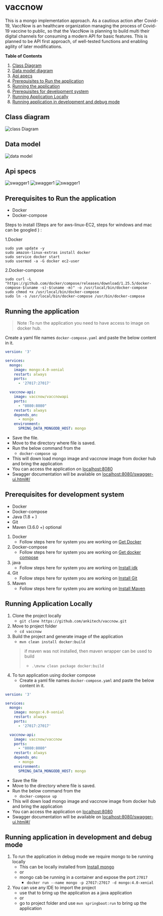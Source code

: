 # vaccnow
This is a mongo implementation approach.
As a cautious action after Covid-19, VaccNow is an healthcare organization managing the process of Covid-19 vaccine to public, so that the VaccNow is planning to build multi their digital channels for consuming a modern API for basic features. This is planned to be API first approach, of well-tested functions and enabling agility of later modifications.

**Table of Contents**
1. [Class Diagram](#class-diagram)
2. [Data model diagram](#data-model)
3. [Api apecs](#api-specs)
4. [Prerequisites to Run the application](#prerequisites-to-run-the-application)
5. [Running the application](#running-the-application)
6. [Prerequisites for development system](#prerequisites-for-development-system)
7. [Running Application Locally](#running-application-locally)
8. [Running application in development and debug mode](#running-application-in-development-and-debug-mode)

## Class diagram
![class Diagram](https://github.com/ankitech/vaccnow/blob/master/class_diagram.png) 

## Data model
![data model](https://github.com/ankitech/vaccnow/blob/master/datamodel.png) 

## Api specs
![swagger1](https://github.com/ankitech/vaccnow/blob/master/swagger1.png) 
![swagger1](https://github.com/ankitech/vaccnow/blob/master/swagger2.png) 
![swagger1](https://github.com/ankitech/vaccnow/blob/master/swagger3.png) 

## Prerequisites to Run the application
- Docker
- Docker-compose

Steps to install (Steps are for aws-linux-EC2, steps for windows and mac can be googled ) :

1.Docker 
```shell script
sudo yum update -y
sudo amazon-linux-extras install docker
sudo service docker start
sudo usermod -a -G docker ec2-user
```
2.Docker-compose 
```shell script
sudo curl -L "https://github.com/docker/compose/releases/download/1.25.5/docker-compose-$(uname -s)-$(uname -m)" -o /usr/local/bin/docker-compose
sudo chmod +x /usr/local/bin/docker-compose
sudo ln -s /usr/local/bin/docker-compose /usr/bin/docker-compose
```

## Running the application
>Note :To run the application you need to have access to image on docker hub.

Create a yaml file names `docker-compose.yaml` and paste the below content in it.
```yaml
version: '3'

services:
  mongo:
    image: mongo:4.0-xenial
    restart: always
    ports:
      - '27017:27017'

  vaccnow-api:
    image: vaccnow/vaccnowapi
    ports:
      - "8080:8080"
    restart: always
    depends_on:
      - mongo
    environment:
      SPRING_DATA_MONGODB_HOST: mongo
```
- Save the file. 
- Move to the directory where file is saved.
- Run the below command from the 
    - ``docker-compose up``
- This will down load mongo image and vaccnow image from docker hub and bring the application 
- You can access the application on [localhost:8080](http://localhost:8080)
- Swagger documentation will be available on [localhost:8080/swagger-ui.html#/](http://localhost:8080/swagger-ui.html#/)

## Prerequisites for development system
* Docker 
* Docker-compose 
* Java   (1.8 + )
* Git    
* Maven  (3.6.0 +) optional

1. Docker 
    - Follow steps here for system you are working on [Get Docker](https://docs.docker.com/get-docker/)
2. Docker-compose 
    - Follow steps here for system you are working on [Get docker compose](https://docs.docker.com/compose/install/)
3. java
    - Follow steps here for system you are working on [Install jdk](https://www.oracle.com/java/technologies/javase-downloads.html)
4. Git
    - Follow steps here for system you are working on [Install Git](https://git-scm.com/book/en/v2/Getting-Started-Installing-Git)
5. Maven
    - Follow steps here for system you are working on [Install Maven](https://maven.apache.org/install.html)

## Running Application Locally
1. Clone the project locally
    - ``git clone https://github.com/ankitech/vaccnow.git ``
2. Move to project folder
    - ``cd vaccnow``
3. Build the project and generate image of the application
    - ``mvn clean install docker:build``
    >if maven was not installed, then maven wrapper can be used to build
    > - ``.\mvnw clean package docker:build``
4. To tun application using docker compose                                                                                                       
    - Create a yaml file names `docker-compose.yaml` and paste the below content in it.
```yaml
version: '3'

services:
  mongo:
    image: mongo:4.0-xenial
    restart: always
    ports:
      - '27017:27017'

  vaccnow-api:
    image: vaccnow/vaccnow
    ports:
      - "8080:8080"
    restart: always
    depends_on:
      - mongo
    environment:
      SPRING_DATA_MONGODB_HOST: mongo
```
- Save the file
- Move to the directory where file is saved.
- Run the below command from the 
    - ``docker-compose up``
- This will down load mongo image and vaccnow image from docker hub and bring the application
- You can access the application on [localhost:8080](http://localhost:8080)
- Swagger documentation will be available on [localhost:8080/swagger-ui.html#/](http://localhost:8080/swagger-ui.html#/)

## Running application in development and debug mode
1. To run the application in debug mode we require mongo to be running locally
    - This can be locally installed from [Install mongo](https://docs.mongodb.com/manual/installation/)
    - or
    - mongo cab be running in a container and expose the port `27017`
        - ``docker run --name mongo -p 27017:27017 -d mongo:4.0-xenial``
2. You can use any IDE to import the project 
    - use that to bring up the application as a java application
    - or
    - go to project folder and use ``mvn springboot:run`` to bring up the application
                                                                                                       
